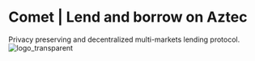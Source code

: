 # Comet | Lend and borrow on Aztec
Privacy preserving and decentralized multi-markets lending protocol.
![logo_transparent](https://github.com/user-attachments/assets/fcc47c75-9d90-4705-933d-bb82ce132a48)
